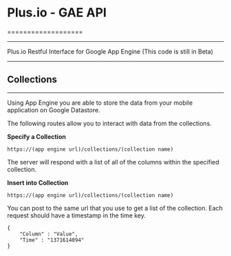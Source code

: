 # Plus.io - GAE API
===================

--------------

Plus.io Restful Interface for Google App Engine (This code is still in Beta)


--------------
## Collections ##
--------------

Using App Engine you are able to store the data from your mobile application on Google Datastore.


The following routes allow you to interact with data from the collections.  
  
  


**Specify a Collection**

    https://(app engine url)/collections/(collection name)
  

The server will respond with a list of all of the columns within the specified collection.
  


**Insert into Collection**

    https://(app engine url)/collections/(collection name)
  

You can post to the same url that you use to get a list of the collection. Each request should have a timestamp in the time key.

    {
    	"Column" : "Value",
    	"Time" : "1371614094"
    }






